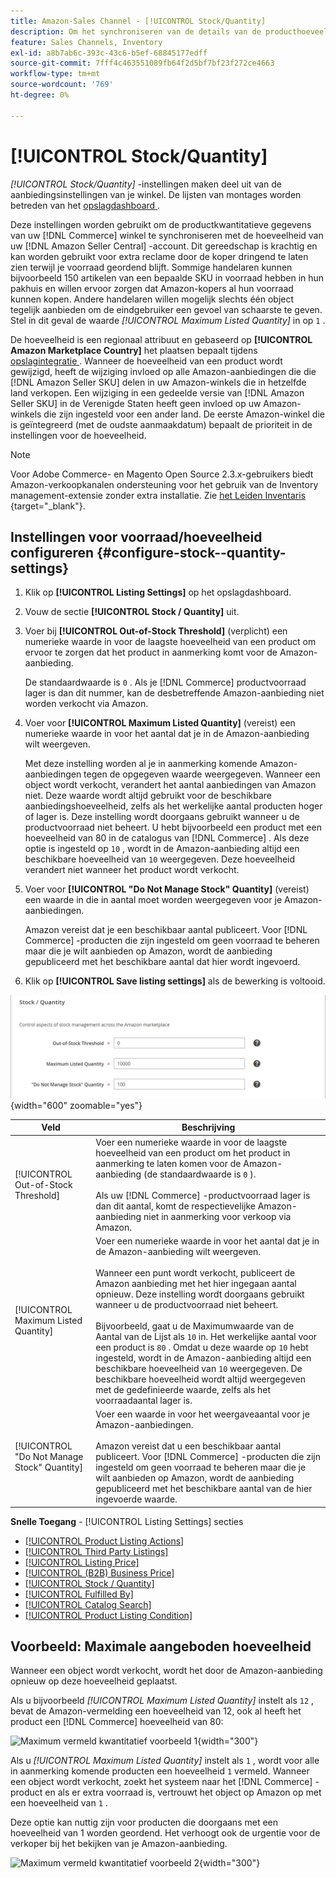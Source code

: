 ```yaml
---
title: Amazon-Sales Channel - [!UICONTROL Stock/Quantity]
description: Om het synchroniseren van de details van de producthoeveelheid van uw opslag van Commerce aan uw  [!DNL Amazon Seller Central]  rekening te controleren, werk de montages van de Beeld/van de Hoeveelheid bij.
feature: Sales Channels, Inventory
exl-id: a8b7ab6c-393c-43c6-b5ef-68845177edff
source-git-commit: 7fff4c463551089fb64f2d5bf7bf23f272ce4663
workflow-type: tm+mt
source-wordcount: '769'
ht-degree: 0%

---
```


# [!UICONTROL Stock/Quantity]

*[!UICONTROL Stock/Quantity]* -instellingen maken deel uit van de aanbiedingsinstellingen van je winkel. De lijsten van montages worden betreden van het [ opslagdashboard ](./amazon-store-dashboard.md).

Deze instellingen worden gebruikt om de productkwantitatieve gegevens van uw [!DNL Commerce] winkel te synchroniseren met de hoeveelheid van uw [!DNL Amazon Seller Central] -account. Dit gereedschap is krachtig en kan worden gebruikt voor extra reclame door de koper dringend te laten zien terwijl je voorraad geordend blijft. Sommige handelaren kunnen bijvoorbeeld 150 artikelen van een bepaalde SKU in voorraad hebben in hun pakhuis en willen ervoor zorgen dat Amazon-kopers al hun voorraad kunnen kopen. Andere handelaren willen mogelijk slechts één object tegelijk aanbieden om de eindgebruiker een gevoel van schaarste te geven. Stel in dit geval de waarde *[!UICONTROL Maximum Listed Quantity]* in op `1` .

De hoeveelheid is een regionaal attribuut en gebaseerd op **[!UICONTROL Amazon Marketplace Country]** het plaatsen bepaalt tijdens [ opslagintegratie ](./store-integration.md). Wanneer de hoeveelheid van een product wordt gewijzigd, heeft de wijziging invloed op alle Amazon-aanbiedingen die die [!DNL Amazon Seller SKU] delen in uw Amazon-winkels die in hetzelfde land verkopen. Een wijziging in een gedeelde versie van [!DNL Amazon Seller SKU] in de Verenigde Staten heeft geen invloed op uw Amazon-winkels die zijn ingesteld voor een ander land. De eerste Amazon-winkel die is geïntegreerd (met de oudste aanmaakdatum) bepaalt de prioriteit in de instellingen voor de hoeveelheid.

>[!NOTE]
>
>Voor Adobe Commerce- en Magento Open Source 2.3.x-gebruikers biedt Amazon-verkoopkanalen ondersteuning voor het gebruik van de Inventory management-extensie zonder extra installatie. Zie [ het Leiden Inventaris ](https://docs.magento.com/user-guide/v2.3/catalog/inventory-management.html) {target="_blank"}.

## Instellingen voor voorraad/hoeveelheid configureren {#configure-stock--quantity-settings}

1. Klik op **[!UICONTROL Listing Settings]** op het opslagdashboard.

1. Vouw de sectie **[!UICONTROL Stock / Quantity]** uit.

1. Voer bij **[!UICONTROL Out-of-Stock Threshold]** (verplicht) een numerieke waarde in voor de laagste hoeveelheid van een product om ervoor te zorgen dat het product in aanmerking komt voor de Amazon-aanbieding.

   De standaardwaarde is `0` . Als je [!DNL Commerce] productvoorraad lager is dan dit nummer, kan de desbetreffende Amazon-aanbieding niet worden verkocht via Amazon.

1. Voer voor **[!UICONTROL Maximum Listed Quantity]** (vereist) een numerieke waarde in voor het aantal dat je in de Amazon-aanbieding wilt weergeven.

   Met deze instelling worden al je in aanmerking komende Amazon-aanbiedingen tegen de opgegeven waarde weergegeven. Wanneer een object wordt verkocht, verandert het aantal aanbiedingen van Amazon niet. Deze waarde wordt altijd gebruikt voor de beschikbare aanbiedingshoeveelheid, zelfs als het werkelijke aantal producten hoger of lager is. Deze instelling wordt doorgaans gebruikt wanneer u de productvoorraad niet beheert. U hebt bijvoorbeeld een product met een hoeveelheid van 80 in de catalogus van [!DNL Commerce] . Als deze optie is ingesteld op `10` , wordt in de Amazon-aanbieding altijd een beschikbare hoeveelheid van `10` weergegeven. Deze hoeveelheid verandert niet wanneer het product wordt verkocht.

1. Voer voor **[!UICONTROL "Do Not Manage Stock" Quantity]** (vereist) een waarde in die in aantal moet worden weergegeven voor je Amazon-aanbiedingen.

   Amazon vereist dat je een beschikbaar aantal publiceert. Voor [!DNL Commerce] -producten die zijn ingesteld om geen voorraad te beheren maar die je wilt aanbieden op Amazon, wordt de aanbieding gepubliceerd met het beschikbare aantal dat hier wordt ingevoerd.

1. Klik op **[!UICONTROL Save listing settings]** als de bewerking is voltooid.

![ Voorraad/kwantitatieve montages ](assets/amazon-stock-quantity.png){width="600" zoomable="yes"}

| Veld | Beschrijving |
|---------------------------------------------|--------------------------------------------------------------------------------------------------------------------------------------------------------------------------------------------------------------------------------------------------------------------------------------------------------------------------------------------------------------------------------------------------------------------------------------------------------------------------------------------------------------------------------------------------------------------------------------------------|
| [!UICONTROL Out-of-Stock Threshold] | Voer een numerieke waarde in voor de laagste hoeveelheid van een product om het product in aanmerking te laten komen voor de Amazon-aanbieding (de standaardwaarde is `0` ).<br><br> Als uw [!DNL Commerce] -productvoorraad lager is dan dit aantal, komt de respectievelijke Amazon-aanbieding niet in aanmerking voor verkoop via Amazon. |
| [!UICONTROL Maximum Listed Quantity] | Voer een numerieke waarde in voor het aantal dat je in de Amazon-aanbieding wilt weergeven.<br><br> Wanneer een punt wordt verkocht, publiceert de Amazon aanbieding met het hier ingegaan aantal opnieuw. Deze instelling wordt doorgaans gebruikt wanneer u de productvoorraad niet beheert.<br><br> Bijvoorbeeld, gaat u de Maximumwaarde van de Aantal van de Lijst als `10` in. Het werkelijke aantal voor een product is `80` . Omdat u deze waarde op `10` hebt ingesteld, wordt in de Amazon-aanbieding altijd een beschikbare hoeveelheid van `10` weergegeven. De beschikbare hoeveelheid wordt altijd weergegeven met de gedefinieerde waarde, zelfs als het voorraadaantal lager is. |
| [!UICONTROL "Do Not Manage Stock" Quantity] | Voer een waarde in voor het weergaveaantal voor je Amazon-aanbiedingen.<br><br> Amazon vereist dat u een beschikbaar aantal publiceert. Voor [!DNL Commerce] -producten die zijn ingesteld om geen voorraad te beheren maar die je wilt aanbieden op Amazon, wordt de aanbieding gepubliceerd met het beschikbare aantal van de hier ingevoerde waarde. |

**Snelle Toegang** - [!UICONTROL Listing Settings] secties

- [[!UICONTROL Product Listing Actions]](./product-listing-actions.md)
- [[!UICONTROL Third Party Listings]](./third-party-listing-settings.md)
- [[!UICONTROL Listing Price]](./listing-price.md)
- [[!UICONTROL (B2B) Business Price]](./business-pricing.md)
- [[!UICONTROL Stock / Quantity]](./stock-quantity.md)
- [[!UICONTROL Fulfilled By]](./fulfilled-by.md)
- [[!UICONTROL Catalog Search]](./catalog-search.md)
- [[!UICONTROL Product Listing Condition]](./product-listing-condition.md)

## Voorbeeld: Maximale aangeboden hoeveelheid

Wanneer een object wordt verkocht, wordt het door de Amazon-aanbieding opnieuw op deze hoeveelheid geplaatst.

Als u bijvoorbeeld *[!UICONTROL Maximum Listed Quantity]* instelt als `12` , bevat de Amazon-vermelding een hoeveelheid van 12, ook al heeft het product een [!DNL Commerce] hoeveelheid van 80:

![ Maximum vermeld kwantitatief voorbeeld 1 ](assets/amazon-max-listed-quantity.png){width="300"}

Als u *[!UICONTROL Maximum Listed Quantity]* instelt als `1` , wordt voor alle in aanmerking komende producten een hoeveelheid `1` vermeld. Wanneer een object wordt verkocht, zoekt het systeem naar het [!DNL Commerce] -product en als er extra voorraad is, vertrouwt het object op Amazon op met een hoeveelheid van `1` .

Deze optie kan nuttig zijn voor producten die doorgaans met een hoeveelheid van 1 worden geordend. Het verhoogt ook de urgentie voor de verkoper bij het bekijken van je Amazon-aanbieding.

![ Maximum vermeld kwantitatief voorbeeld 2 ](assets/amazon-max-listed-quantity-1.png){width="300"}
